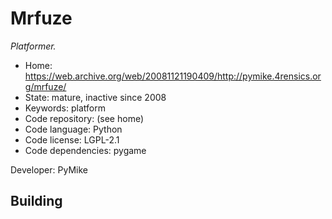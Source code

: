 # Mrfuze

_Platformer._

- Home: https://web.archive.org/web/20081121190409/http://pymike.4rensics.org/mrfuze/
- State: mature, inactive since 2008
- Keywords: platform
- Code repository: (see home)
- Code language: Python
- Code license: LGPL-2.1
- Code dependencies: pygame

Developer: PyMike

## Building
